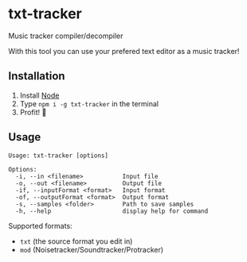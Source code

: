 # txt-tracker
Music tracker compiler/decompiler

With this tool you can use your prefered text editor as a music tracker!

## Installation

 1. Install [Node](https://nodejs.org/)
 2. Type `npm i -g txt-tracker` in the terminal
 3. Profit! 🎉

## Usage
```
Usage: txt-tracker [options]

Options:
  -i, --in <filename>           Input file
  -o, --out <filename>          Output file
  -if, --inputFormat <format>   Input format
  -of, --outputFormat <format>  Output format
  -s, --samples <folder>        Path to save samples
  -h, --help                    display help for command
```

Supported formats:
 - `txt` (the source format you edit in)
 - `mod` (Noisetracker/Soundtracker/Protracker)
